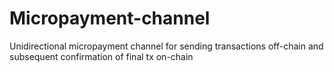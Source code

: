 # Micropayment-channel
Unidirectional micropayment channel for sending transactions off-chain and subsequent confirmation of final tx on-chain
